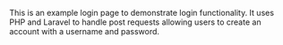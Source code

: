 This is an example login page to demonstrate login functionality.
It uses PHP and Laravel to handle post requests allowing users to create an account with a username and password.